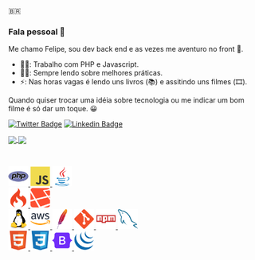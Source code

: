 🇧🇷
### Fala pessoal 👋

Me chamo Felipe, sou dev back end e as vezes me aventuro no front 🤯.

- 👨‍💻: Trabalho com PHP e Javascript.
- 👨‍🎓: Sempre lendo sobre melhores práticas.
- ⚡: Nas horas vagas é lendo uns livros (📚) e assitindo uns filmes (🎞️).

Quando quiser trocar uma idéia sobre tecnologia ou me indicar um bom filme é só dar um toque. 😀

[![Twitter Badge](https://img.shields.io/badge/-Twitter-1ca0f1?style=flat-square&labelColor=1ca0f1&logo=twitter&logoColor=white&link=https://twitter.com/bipaoDev)](https://twitter.com/bipaoDev)
[![Linkedin Badge](https://img.shields.io/badge/-LinkedIn-blue?style=flat-square&logo=Linkedin&logoColor=white&link=https://www.linkedin.com/in/felipenaf)](https://www.linkedin.com/in/felipenaf)

<p align="left">
  <a href="https://github.com/anuraghazra/github-readme-stats">
    <img
      align="center"
      src="https://github-readme-stats.vercel.app/api/top-langs/?username=felipenaf&layout=compact"
    />
  </a>
  <a href="https://github.com/anuraghazra/github-readme-stats">
    <img
      align="center"
      height="165"
      src="https://github-readme-stats.vercel.app/api?username=felipenaf&count_private=true&show_icons=true&custom_title=Github%20Status&hide=issues"
    />
  </a>
</p>

<br/>

<p align="left">
  <a href="https://www.php.net/" target="_blank">
    <img
      src="https://github.com/devicons/devicon/blob/master/icons/php/php-original.svg"
      alt="php"
      width="40"
      height="40"
    />
  </a>

  <a href="https://www.javascript.com/" target="_blank">
    <img
      src="https://github.com/devicons/devicon/blob/master/icons/javascript/javascript-original.svg"
      alt="javascript"
      width="40"
      height="40"
    />
  </a>

  <a href="https://www.java.com/en/" target="_blank">
    <img
      src="https://github.com/devicons/devicon/blob/master/icons/java/java-original.svg"
      alt="java"
      width="40"
      height="40"
    />
  </a>
  
  <br />
  
  <a href="https://codeigniter.com/" target="_blank">
    <img
      src="https://github.com/devicons/devicon/blob/master/icons/codeigniter/codeigniter-plain.svg"
      alt="codeigniter"
      width="40"
      height="40"
    />
  </a>
  
  <a href="https://laravel.com/" target="_blank">
    <img
      src="https://github.com/devicons/devicon/blob/master/icons/laravel/laravel-plain.svg"
      alt="laravel"
      width="40"
      height="40"
    />
  </a>
  
  <br />
  
  <a href="https://github.com/torvalds/linux" target="_blank">
    <img
      src="https://github.com/devicons/devicon/blob/master/icons/linux/linux-original.svg"
      alt="linux"
      width="40"
      height="40"
    />
  </a>
  
  <a href="https://aws.amazon.com/" target="_blank">
    <img
      src="https://github.com/devicons/devicon/blob/master/icons/amazonwebservices/amazonwebservices-original.svg"
      alt="aws"
      width="40"
      height="40"
    />
  </a>

  <a href="https://www.apache.org/" target="_blank">
    <img
      src="https://github.com/devicons/devicon/blob/master/icons/apache/apache-original.svg"
      alt="apache"
      width="40"
      height="40"
    />
  </a>

  <a href="https://git-scm.com/" target="_blank">
    <img
      src="https://github.com/devicons/devicon/blob/master/icons/git/git-original.svg"
      alt="git"
      width="40"
      height="40"
    />
  </a>

  <a href="https://www.npmjs.com/" target="_blank">
    <img
      src="https://github.com/devicons/devicon/blob/master/icons/npm/npm-original-wordmark.svg"
      alt="npm"
      width="40"
      height="40"
    />
  </a>

  <a href="https://www.mysql.com/" target="_blank">
    <img
      src="https://github.com/devicons/devicon/blob/master/icons/mysql/mysql-original.svg"
      alt="mysql"
      width="40"
      height="40"
    />
  </a>
  
  <br />
  
  <a href="https://developer.mozilla.org/pt-BR/docs/Web/HTML" target="_blank">
    <img
      src="https://github.com/devicons/devicon/blob/master/icons/html5/html5-original.svg"
      alt="html"
      width="40"
      height="40"
    />
  </a>

  <a href="https://developer.mozilla.org/pt-BR/docs/Web/CSS" target="_blank">
    <img
      src="https://github.com/devicons/devicon/blob/master/icons/css3/css3-original.svg"
      alt="css"
      width="40"
      height="40"
    />
  </a>

  <a href="https://getbootstrap.com/" target="_blank">
    <img
      src="https://github.com/devicons/devicon/blob/master/icons/bootstrap/bootstrap-plain.svg"
      alt="bootstrap"
      width="40"
      height="40"
    />
  </a>

  <a href="https://jquery.com/" target="_blank">
    <img
      src="https://github.com/devicons/devicon/blob/master/icons/jquery/jquery-original.svg"
      alt="jquery"
      width="40"
      height="40"
    />
  </a>
</p>
<!--
**felipenaf/felipenaf** is a ✨ _special_ ✨ repository because its `README.md` (this file) appears on your GitHub profile.

Here are some ideas to get you started:

- 🔭 I’m currently working on ...
- 🌱 I’m currently learning ...
- 👯 I’m looking to collaborate on ...
- 🤔 I’m looking for help with ...
- 💬 Ask me about ...
- 📫 How to reach me: ...
- 😄 Pronouns: ...
- ⚡ Fun fact: ...
-->
